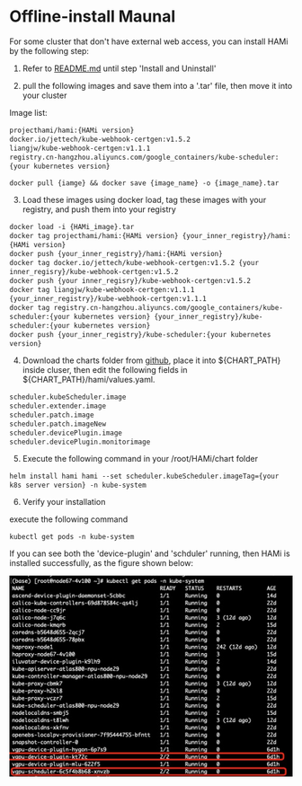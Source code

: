 # Offline-install Maunal

For some cluster that don't have external web access, you can install HAMi by the following step:

1. Refer to [README.md](../README.md) until step 'Install and Uninstall'

2. pull the following images and save them into a '.tar' file, then move it into your cluster

Image list:
```
projecthami/hami:{HAMi version} 
docker.io/jettech/kube-webhook-certgen:v1.5.2
liangjw/kube-webhook-certgen:v1.1.1
registry.cn-hangzhou.aliyuncs.com/google_containers/kube-scheduler:{your kubernetes version}
```

```
docker pull {iamge} && docker save {image_name} -o {image_name}.tar 
```

3. Load these images using docker load, tag these images with your registry, and push them into your registry

```
docker load -i {HAMi_image}.tar
docker tag projecthami/hami:{HAMi version} {your_inner_registry}/hami:{HAMi version} 
docker push {your_inner_registry}/hami:{HAMi version}
docker tag docker.io/jettech/kube-webhook-certgen:v1.5.2 {your inner_regisry}/kube-webhook-certgen:v1.5.2
docker push {your inner_regisry}/kube-webhook-certgen:v1.5.2
docker tag liangjw/kube-webhook-certgen:v1.1.1 {your_inner_registry}/kube-webhook-certgen:v1.1.1
docker tag registry.cn-hangzhou.aliyuncs.com/google_containers/kube-scheduler:{your kubernetes version} {your_inner_registry}/kube-scheduler:{your kubernetes version}
docker push {your_inner_registry}/kube-scheduler:{your kubernetes version}  
```

4. Download the charts folder from [github](https://github.com/Project-HAMi/HAMi/tree/master/charts), place it into ${CHART_PATH} inside cluser, then edit the following fields in ${CHART_PATH}/hami/values.yaml. 

```
scheduler.kubeScheduler.image
scheduler.extender.image
scheduler.patch.image
scheduler.patch.imageNew
scheduler.devicePlugin.image
scheduler.devicePlugin.monitorimage
```

5. Execute the following command in your /root/HAMi/chart folder

```
helm install hami hami --set scheduler.kubeScheduler.imageTag={your k8s server version} -n kube-system
```

6. Verify your installation

execute the following command
```
kubectl get pods -n kube-system
```

If you can see both the 'device-plugin' and 'schduler' running, then HAMi is installed successfully, as the figure shown below:

<img src="./develop/imgs/offline_validation.png" width = "600" /> 
